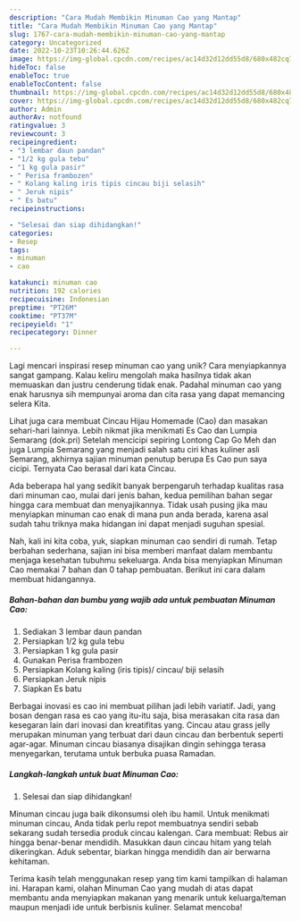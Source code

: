```yaml
---
description: "Cara Mudah Membikin Minuman Cao yang Mantap"
title: "Cara Mudah Membikin Minuman Cao yang Mantap"
slug: 1767-cara-mudah-membikin-minuman-cao-yang-mantap
category: Uncategorized
date: 2022-10-23T10:26:44.626Z
image: https://img-global.cpcdn.com/recipes/ac14d32d12dd55d8/680x482cq70/minuman-cao-foto-resep-utama.jpg
hideToc: false
enableToc: true
enableTocContent: false
thumbnail: https://img-global.cpcdn.com/recipes/ac14d32d12dd55d8/680x482cq70/minuman-cao-foto-resep-utama.jpg
cover: https://img-global.cpcdn.com/recipes/ac14d32d12dd55d8/680x482cq70/minuman-cao-foto-resep-utama.jpg
author: Admin
authorAv: notfound
ratingvalue: 3
reviewcount: 3
recipeingredient:
- "3 lembar daun pandan"
- "1/2 kg gula tebu"
- "1 kg gula pasir"
- " Perisa frambozen"
- " Kolang kaling iris tipis cincau biji selasih"
- " Jeruk nipis"
- " Es batu"
recipeinstructions:

- "Selesai dan siap dihidangkan!"
categories:
- Resep
tags:
- minuman
- cao

katakunci: minuman cao 
nutrition: 192 calories
recipecuisine: Indonesian
preptime: "PT26M"
cooktime: "PT37M"
recipeyield: "1"
recipecategory: Dinner

---
```





Lagi mencari inspirasi resep minuman cao yang unik? Cara menyiapkannya sangat gampang. Kalau keliru mengolah maka hasilnya tidak akan memuaskan dan justru cenderung tidak enak. Padahal minuman cao yang enak harusnya sih mempunyai aroma dan cita rasa yang dapat memancing selera Kita.





Lihat juga cara membuat Cincau Hijau Homemade (Cao) dan masakan sehari-hari lainnya. Lebih nikmat jika menikmati Es Cao dan Lumpia Semarang (dok.pri) Setelah mencicipi sepiring Lontong Cap Go Meh dan juga Lumpia Semarang yang menjadi salah satu ciri khas kuliner asli Semarang, akhirnya sajian minuman penutup berupa Es Cao pun saya cicipi. Ternyata Cao berasal dari kata Cincau.

Ada beberapa hal yang sedikit banyak berpengaruh terhadap kualitas rasa dari minuman cao, mulai dari jenis bahan, kedua pemilihan bahan segar hingga cara membuat dan menyajikannya. Tidak usah pusing jika mau menyiapkan minuman cao enak di mana pun anda berada, karena asal sudah tahu triknya maka hidangan ini dapat menjadi suguhan spesial.






Nah, kali ini kita coba, yuk, siapkan minuman cao sendiri di rumah. Tetap berbahan sederhana, sajian ini bisa memberi manfaat dalam membantu menjaga kesehatan tubuhmu sekeluarga. Anda bisa menyiapkan Minuman Cao memakai 7 bahan dan 0 tahap pembuatan. Berikut ini cara dalam membuat hidangannya.

<!--inarticleads1-->

##### Bahan-bahan dan bumbu yang wajib ada untuk pembuatan Minuman Cao:

1. Sediakan 3 lembar daun pandan
1. Persiapkan 1/2 kg gula tebu
1. Persiapkan 1 kg gula pasir
1. Gunakan  Perisa frambozen
1. Persiapkan  Kolang kaling (iris tipis)/ cincau/ biji selasih
1. Persiapkan  Jeruk nipis
1. Siapkan  Es batu


Berbagai inovasi es cao ini membuat pilihan jadi lebih variatif. Jadi, yang bosan dengan rasa es cao yang itu-itu saja, bisa merasakan cita rasa dan kesegaran lain dari inovasi dan kreatifitas yang. Cincau atau grass jelly merupakan minuman yang terbuat dari daun cincau dan berbentuk seperti agar-agar. Minuman cincau biasanya disajikan dingin sehingga terasa menyegarkan, terutama untuk berbuka puasa Ramadan. 

<!--inarticleads2-->

##### Langkah-langkah untuk buat Minuman Cao:


1. Selesai dan siap dihidangkan!

Minuman cincau juga baik dikonsumsi oleh ibu hamil. Untuk menikmati minuman cincau, Anda tidak perlu repot membuatnya sendiri sebab sekarang sudah tersedia produk cincau kalengan. Cara membuat: Rebus air hingga benar-benar mendidih. Masukkan daun cincau hitam yang telah dikeringkan. Aduk sebentar, biarkan hingga mendidih dan air berwarna kehitaman. 

Terima kasih telah menggunakan resep yang tim kami tampilkan di halaman ini. Harapan kami, olahan Minuman Cao yang mudah di atas dapat membantu anda menyiapkan makanan yang menarik untuk keluarga/teman maupun menjadi ide untuk berbisnis kuliner. Selamat mencoba!
